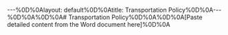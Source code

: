 ---%0D%0Alayout: default%0D%0Atitle: Transportation Policy%0D%0A---%0D%0A%0D%0A# Transportation Policy%0D%0A%0D%0A[Paste detailed content from the Word document here]%0D%0A 
